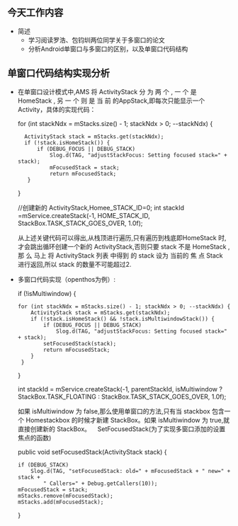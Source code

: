 ## 今天工作内容

  - 简述
    - 学习阅读罗浩、包钧圳两位同学关于多窗口的论文
    - 分析Android单窗口与多窗口的区别，以及单窗口代码结构
    
## 单窗口代码结构实现分析
  
  - 在单窗口设计模式中,AMS 将 ActivityStack 分 为 两 个 , 一 个 是 HomeStack , 另 一 个 则 是 当 前 的AppStack,即每次只能显示一个Activity，具体的实现代码：
    
      for (int stackNdx = mStacks.size() - 1; stackNdx > 0; --stackNdx) {
      
          ActivityStack stack = mStacks.get(stackNdx);
          if (!stack.isHomeStack()) {
              if (DEBUG_FOCUS || DEBUG_STACK)
                  Slog.d(TAG, "adjustStackFocus: Setting focused stack=" + stack);
                  mFocusedStack = stack;
                  return mFocusedStack;
           }
       }
       
      //创建新的 ActivityStack,Homee_STACK_ID=0;
      int stackId =mService.createStack(-1, HOME_STACK_ID, StackBox.TASK_STACK_GOES_OVER, 1.0f);
      
      从上述关键代码可以得出,从栈顶进行遍历,只有遍历到栈底即HomeStack 时,才会跳出循环创建一个新的 ActivityStack,否则只要 stack 不是
HomeStack , 那 么 马上 将 ActivityStack 列表 中得到 的 stack 设为 当前的 焦 点
Stack 进行返回,所以 stack 的数量不可能超过2.

  - 多窗口代码实现（openthos为例）:
  
    if (!isMultiwindow) {

        for (int stackNdx = mStacks.size() - 1; stackNdx > 0; --stackNdx) {
            ActivityStack stack = mStacks.get(stackNdx);
            if (!stack.isHomeStack() && !stack.isMultiwindowStack()) {
                if (DEBUG_FOCUS || DEBUG_STACK)
                    Slog.d(TAG, "adjustStackFocus: Setting focused stack=" + stack);
                setFocusedStack(stack);
                return mFocusedStack;
            }
         }
    }

    int stackId = mService.createStack(-1, parentStackId, isMultiwindow ?
    StackBox.TASK_FLOATING : StackBox.TASK_STACK_GOES_OVER, 1.0f);
  
    如果 isMultiwindow 为 false,那么使用单窗口的方法,只有当 stackbox 包含一个 Homestackbox 的时候才新建 StackBox。如果 isMultiwindow 为 true,就直接创建新的 StackBox。
    SetFocusedStack(为了实现多窗口添加的设置焦点的函数)
    
    public void setFocusedStack(ActivityStack stack) {

        if (DEBUG_STACK)
            Slog.d(TAG, "setFocusedStack: old=" + mFocusedStack + " new=" + stack +
                " Callers=" + Debug.getCallers(10));
        mFocusedStack = stack;
        mStacks.remove(mFocusedStack);
        mStacks.add(mFocusedStack);
    }
    
  
  
